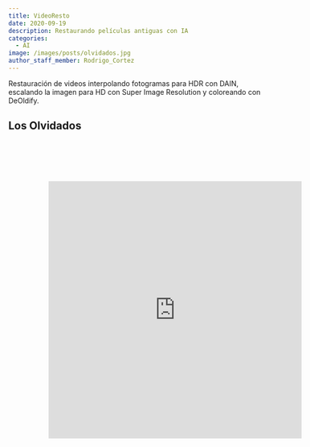 ```yaml
---
title: VideoResto
date: 2020-09-19
description: Restaurando películas antiguas con IA
categories:
  - AI
image: /images/posts/olvidados.jpg
author_staff_member: Rodrigo_Cortez
---
```

<style>
  iframe{
    padding:2vh
  }
</style>
Restauración de videos interpolando fotogramas para HDR con DAIN, escalando la imagen para HD con Super Image Resolution y coloreando con DeOldify.

## Los Olvidados

<iframe width="100%" height="512" src="https://www.youtube.com/embed/3LH0jQdNATg" frameborder="0" allow="accelerometer; autoplay; clipboard-write; encrypted-media; gyroscope; picture-in-picture" allowfullscreen></iframe>